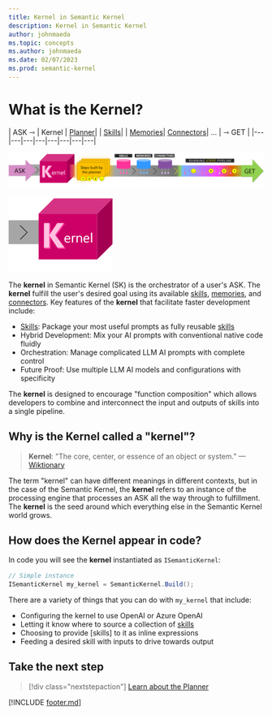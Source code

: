 ```yaml
---
title: Kernel in Semantic Kernel
description: Kernel in Semantic Kernel
author: johnmaeda
ms.topic: concepts
ms.author: johnmaeda
ms.date: 02/07/2023
ms.prod: semantic-kernel
---
```

# What is the Kernel?

| ASK ⇾ | Kernel | [Planner](planner)| | [Skills](skills)| | [Memories](memories)| [Connectors](Connectors)| ... |  ⇾ GET | 
|---|---|---|---|---|---|---|---|

![Journey of an ask to a get in Semantic Kernel visualized as phases as annotated immediately below](../media/fullview.png)

![](../media/kernelsm.png)

The **kernel** in Semantic Kernel (SK) is the orchestrator of a user's ASK. The **kernel** fulfill the user's desired goal using its available [skills](skills), [memories](memories), and [connectors](connectors). Key features of the **kernel** that facilitate faster development include:

* [Skills](skills): Package your most useful prompts as fully reusable [skills](skills)
* Hybrid Development: Mix your AI prompts with conventional native code fluidly
* Orchestration: Manage complicated LLM AI prompts with complete control
* Future Proof: Use multiple LLM AI models and configurations with specificity

The **kernel** is designed to encourage "function composition" which allows developers to combine and interconnect the input and outputs of skills into a single pipeline.

## Why is the Kernel called a "kernel"?

> **Kernel**: "The core, center, or essence of an object or system." —[Wiktionary](https://en.wiktionary.org/wiki/kernel)

The term "kernel" can have different meanings in different contexts, but in the case of the Semantic Kernel, the **kernel** refers to an instance of the processing engine that processes an ASK all the way through to fulfillment. The **kernel** is the seed around which everything else in the Semantic Kernel world grows.

## How does the Kernel appear in code?

In code you will see the **kernel** instantiated as `ISemanticKernel`:

```csharp
// Simple instance
ISemanticKernel my_kernel = SemanticKernel.Build();
```

There are a variety of things that you can do with `my_kernel` that include:

* Configuring the kernel to use OpenAI or Azure OpenAI
* Letting it know where to source a collection of [skills](skills)
* Choosing to provide [skills] to it as inline expressions
* Feeding a desired skill with inputs to drive towards output

## Take the next step

> [!div class="nextstepaction"]
> [Learn about the Planner](planner)

[!INCLUDE [footer.md](../includes/footer.md)]
